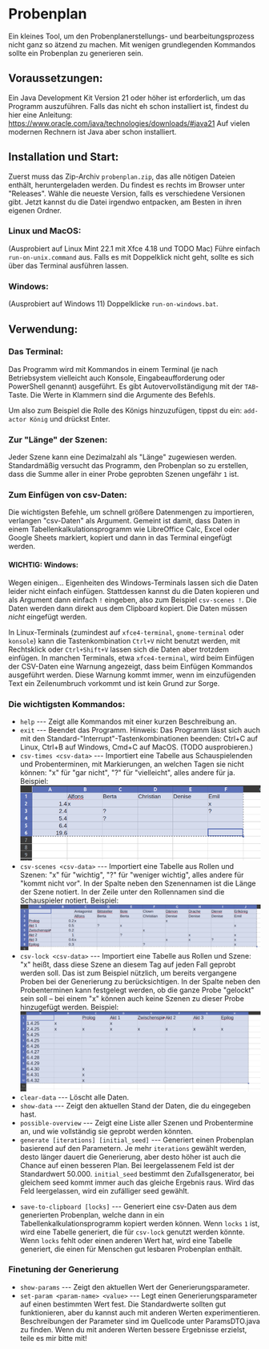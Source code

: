 # Probenplan
Ein kleines Tool, um den Probenplanerstellungs- und bearbeitungsprozess nicht ganz so ätzend zu machen. Mit wenigen grundlegenden Kommandos sollte ein Probenplan zu generieren sein.

## Voraussetzungen:
Ein Java Development Kit Version 21 oder höher ist erforderlich, um das Programm auszuführen. Falls das nicht eh schon installiert ist, findest du hier eine Anleitung: <https://www.oracle.com/java/technologies/downloads/#java21>
Auf vielen modernen Rechnern ist Java aber schon installiert.

## Installation und Start:
Zuerst muss das Zip-Archiv `probenplan.zip`, das alle nötigen Dateien enthält, heruntergeladen werden. Du findest es rechts im Browser unter "Releases". Wähle die neueste Version, falls es verschiedene Versionen gibt. Jetzt kannst du die Datei irgendwo entpacken, am Besten in ihren eigenen Ordner.

### Linux und MacOS:
(Ausprobiert auf Linux Mint 22.1 mit Xfce 4.18 und TODO Mac)
Führe einfach `run-on-unix.command` aus. Falls es mit Doppelklick nicht geht, sollte es sich über das Terminal ausführen lassen.
### Windows:
(Ausprobiert auf Windows 11)
Doppelklicke `run-on-windows.bat`. 

## Verwendung:

### Das Terminal:
Das Programm wird mit Kommandos in einem Terminal (je nach Betriebsystem vielleicht auch Konsole, Eingabeaufforderung oder PowerShell genannt) ausgeführt. Es gibt Autovervollständigung mit der `TAB`-Taste. Die Werte in Klammern sind die Argumente des Befehls. 

Um also zum Beispiel die Rolle des Königs hinzuzufügen, tippst du ein: `add-actor König` und drückst Enter.

### Zur "Länge" der Szenen:
Jeder Szene kann eine Dezimalzahl als "Länge" zugewiesen werden. Standardmäßig versucht das Programm, den Probenplan so zu erstellen, dass die Summe aller in einer Probe geprobten Szenen ungefähr `1` ist.

### Zum Einfügen von csv-Daten:
Die wichtigsten Befehle, um schnell größere Datenmengen zu importieren, verlangen "csv-Daten" als Argument. Gemeint ist damit, dass Daten in einem Tabellenkalkulationsprogramm wie LibreOffice Calc, Excel oder Google Sheets markiert, kopiert und dann in das Terminal eingefügt werden. 
#### WICHTIG: Windows:
Wegen einigen... Eigenheiten des Windows-Terminals lassen sich die Daten leider nicht einfach einfügen. Stattdessen kannst du die Daten kopieren und als Argument dann einfach `!` eingeben, also zum Beispiel `csv-scenes !`. Die Daten werden dann direkt aus dem Clipboard kopiert. Die Daten müssen *nicht* eingefügt werden.

In Linux-Terminals (zumindest auf `xfce4-terminal`, `gnome-terminal` oder `konsole`) kann die Tastenkombination `Ctrl+V` nicht benutzt werden, mit Rechtsklick oder `Ctrl+Shift+V` lassen sich die Daten aber trotzdem einfügen. 
In manchen Terminals, etwa `xfce4-terminal`, wird beim Einfügen der CSV-Daten eine Warnung angezeigt, dass beim Einfügen Kommandos ausgeführt werden. Diese Warnung kommt immer, wenn im einzufügenden Text ein Zeilenumbruch vorkommt und ist kein Grund zur Sorge.

### Die wichtigsten Kommandos:
- `help` --- Zeigt alle Kommandos mit einer kurzen Beschreibung an.
- `exit` --- Beendet das Programm. Hinweis: Das Programm lässt sich auch mit den Standard-"Interrupt"-Tastenkombinationen beenden: Ctrl+C auf Linux, Ctrl+B auf Windows, Cmd+C auf MacOS. (TODO ausprobieren.)
- `csv-times <csv-data>` --- Importiert eine Tabelle aus Schauspielenden und Probenterminen, mit Markierungen, an welchen Tagen sie nicht können: "x" für "gar nicht", "?" für "vielleicht", alles andere für ja.
Beispiel: ![Bild einer Tabelle](beispielcsvs/times.png)
- `csv-scenes <csv-data>` --- Importiert eine Tabelle aus Rollen und Szenen: "x" für "wichtig", "?" für "weniger wichtig", alles andere für "kommt nicht vor". In der Spalte neben den Szenennamen ist die Länge der Szene notiert. In der Zeile unter den Rollennamen sind die Schauspieler notiert.
Beispiel: ![Bild einer Tabelle](beispielcsvs/scenes.png)
- `csv-lock <csv-data>` --- Importiert eine Tabelle aus Rollen und Szene: "x" heißt, dass diese Szene an diesem Tag auf jeden Fall geprobt werden soll. Das ist zum Beispiel nützlich, um bereits vergangene Proben bei der Generierung zu berücksichtigen. In der Spalte neben den Probenterminen kann festgelegt werden, ob die ganze Probe "gelockt" sein soll – bei einem "x" können auch keine Szenen zu dieser Probe hinzugefügt werden.
Beispiel: ![Bild einer Tabelle](beispielcsvs/locks.png)
- `clear-data` --- Löscht alle Daten.
- `show-data` --- Zeigt den aktuellen Stand der Daten, die du eingegeben hast.
- `possible-overview` --- Zeigt eine Liste aller Szenen und Probentermine an, und wie vollständig sie geprobt werden könnten.
- `generate [iterations] [initial_seed]` --- Generiert einen Probenplan basierend auf den Parametern. Je mehr `iterations` gewählt werden, desto länger dauert die Generierung, aber desto höher ist auch die Chance auf einen besseren Plan. Bei leergelassenem Feld ist der Standardwert 50.000. `initial_seed` bestimmt den Zufallsgenerator, bei gleichem seed kommt immer auch das gleiche Ergebnis raus. Wird das Feld leergelassen, wird ein zufälliger seed gewählt.
<!--- `lock-generated` --- Setzt alle Proben und Termine (wie in `lock`) so, wie sie im generierten Probenplan vorkommen.-->
- `save-to-clipboard [locks]` --- Generiert eine csv-Daten aus dem generierten Probenplan, welche dann in ein Tabellenkalkulationsprogramm kopiert werden können. Wenn `locks` `1` ist, wird eine Tabelle generiert, die für `csv-lock` genutzt werden könnte. Wenn `locks` fehlt oder einen anderen Wert hat, wird eine Tabelle generiert, die einen für Menschen gut lesbaren Probenplan enthält.

<!--
### Für kleinere Änderungen während des Probenprozesses:
- `add-actor <name>` --- Schauspielerin mit angegebenem Namen hinzufügen.
- `add-rehearsal <date>` --- Probendatum hinzufügen. Datum sollte im Format tt.MM.yyyy oder tt.MM.yy sein.
- `add-role <name>` --- Rolle mit angegebenem Namen hinzufügen.
- `add-scene <name> <length> <index>` --- Szene hinzufügen. Die Länge soll eine Vergleichbarkeit zwischen Szenen bieten, `index` bestimmt die Reihenfolge (Szenen mit niedrigerem Index kommen zuerst im Stück vor).
- `assign-actor <role-name> <actor-name>` --- Rolle einer Schauspielerin zuweisen.
- `edit-actor <old-name> <new-name>` --- Namen einer Schauspielerin ändern.
- `edit-role <old-role-name> <new-role-name>` --- Namen einer Rolle ändern.
- `edit-scene-name <old-scene-name> <new-scene-name>` --- Namen einer Szene ändern.
- `edit-scene-length <scene-name> <length>` --- Ändert die Länge einer Szene.
- `edit-scene-index <scene-name> <index>` --- Ändert den Index einer Szene.
- `set-has-time <actor-name> <rehearsal-date> <x|y|?>` --- Legt fest, ob eine Schauspielerin an einem bestimmten Termin Zeit hat. `x` bedeutet, sie hat keine Zeit, `y` bedeutet, sie hat Zeit, `?` bedeutet, sie ist unsicher, oder dass es ungünstig wäre.
- `set-takes-part <role-name> <scene-name> <x|n|?>` --- Legt fest, ob eine Rolle in einer Szene vorkommt. `x`, wenn sie eine große oder normale Rolle spielt, `?`, wenn sie nur am Rand vorkommt, `n`, wenn sie gar nicht vorkommt.
- `delete-actor <actor-name>` --- Löscht eine Schauspielerin. Die zugewiesenen Rollen bleiben erhalten.
- `delete-role <role-name>` --- Löscht eine Rolle. Die zugeschriebene Schauspielerin bleibt erhalten.
- `lock <scene-name> <rehearsal-date>` --- Setzt eine bestimmte Szene auf eine bestimmte Probe. Dies wird bei der Probenplangenerierung immer berücksichtigt.
- `unlock <scene-name> <rehearsal-date>` --- Macht den obigen Befehl wieder rückgängig.
- `unlock-all` --- Entfernt alle locks auf Szenen und Proben.
-->

### Finetuning der Generierung
- `show-params` --- Zeigt den aktuellen Wert der Generierungsparameter.
- `set-param <param-name> <value>` --- Legt einen Generierungsparameter auf einen bestimmten Wert fest. Die Standardwerte sollten gut funktionieren, aber du kannst auch mit anderen Werten experimentieren. Beschreibungen der Parameter sind im Quellcode unter ParamsDTO.java zu finden. Wenn du mit anderen Werten bessere Ergebnisse erzielst, teile es mir bitte mit!



